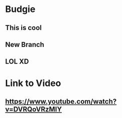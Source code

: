 # Budgie

## This is cool

## New Branch

## LOL XD

# Link to Video

## https://www.youtube.com/watch?v=DVRQoVRzMIY

